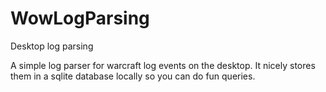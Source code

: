 # WowLogParsing
Desktop log parsing

A simple log parser for warcraft log events on the desktop. 
It nicely stores them in a sqlite database locally so you can do fun queries.
